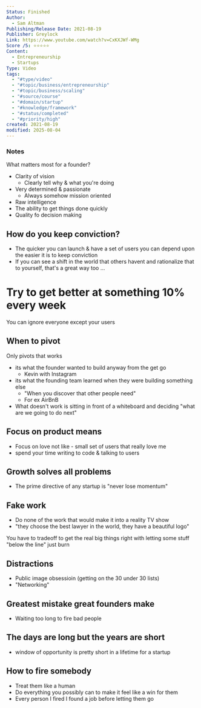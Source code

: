 ```yaml
---
Status: Finished
Author:
  - Sam Altman
Publishing/Release Date: 2021-08-19
Publisher: Greylock
Link: https://www.youtube.com/watch?v=CxKXJWf-WMg
Score /5: ⭐️⭐️⭐️⭐️⭐️
Content:
  - Entrepreneurship
  - Startups
Type: Video
tags:
  - "#type/video"
  - "#topic/business/entrepreneurship"
  - "#topic/business/scaling"
  - "#source/course"
  - "#domain/startup"
  - "#knowledge/framework"
  - "#status/completed"
  - "#priority/high"
created: 2021-08-19
modified: 2025-08-04
---
```

### Notes

What matters most for a founder?

- Clarity of vision
    - Clearly tell why & what you're doing
- Very determined & passionate
    - Always somehow mission oriented
- Raw intelligence
- The ability to get things done quickly
- Quality fo decision making

  

  

## How do you keep conviction?

- The quicker you can launch & have a set of users you can depend upon the easier it is to keep conviction
- If you can see a shift in the world that others havent and rationalize that to yourself, that's a great way too ...

  

  

# Try to get better at something 10% every week

  

You can ignore everyone except your users

  

## When to pivot

Only pivots that works

- its what the founder wanted to build anyway from the get go
    - Kevin with Instagram
- its what the founding team learned when they were building something else
    - "When you discover that other people need"
    - For ex AirBnB
- What doesn't work is sitting in front of a whiteboard and deciding "what are we going to do next"

  

## Focus on product means

- Focus on love not like - small set of users that really love me
- spend your time writing to code & talking to users

  

## Growth solves all problems

- The prime directive of any startup is "never lose momentum"

  

## Fake work

- Do none of the work that would make it into a reality TV show
- "they choose the best lawyer in the world, they have a beautiful logo"

  

You have to tradeoff to get the real big things right with letting some stuff "below the line" just burn

  

## Distractions

- Public image obsessioin (getting on the 30 under 30 lists)
- "Networking"

  

## Greatest mistake great founders make

- Waiting too long to fire bad people

  

## The days are long but the years are short

- window of opportunity is pretty short in a lifetime for a startup

  

## How to fire somebody

- Treat them like a human
- Do everything you possibly can to make it feel like a win for them
- Every person I fired I found a job before letting them go